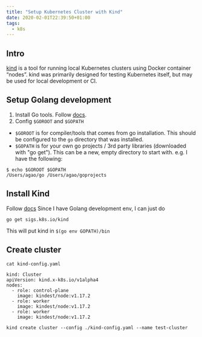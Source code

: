 ```yaml
---
title: "Setup Kubernetes Cluster with Kind"
date: 2020-02-01T22:39:50+01:00
tags:
  - k8s
---
```


## Intro
[kind](https://kind.sigs.k8s.io/) is a tool for running local Kubernetes clusters using Docker container “nodes”.
kind was primarily designed for testing Kubernetes itself, but may be used for local development or CI.

## Setup Golang development

1. Install Go tools. Follow [docs](https://golang.org/doc/install#install).
2. Config `$GOROOT` and `$GOPATH`

- `$GOROOT` is for compiler/tools that comes from go installation. This should be configured to the `go` directory that was installed.
- `$GOPATH` is for your own go projects / 3rd party libraries (downloaded with "go get"). This can be a new, empty directory to start with.
  e.g. I have the following:

```
$ echo $GOROOT $GOPATH
/Users/agao/go /Users/agao/goprojects
```

## Install Kind
Follow [docs](https://kind.sigs.k8s.io/docs/user/quick-start/#installation)
Since I have Golang development env, I can just do

```
go get sigs.k8s.io/kind
```
This will put kind in `$(go env GOPATH)/bin`

## Create cluster

```
cat kind-config.yaml

kind: Cluster
apiVersion: kind.x-k8s.io/v1alpha4
nodes:
  - role: control-plane
    image: kindest/node:v1.17.2
  - role: worker
    image: kindest/node:v1.17.2
  - role: worker
    image: kindest/node:v1.17.2
```

```
kind create cluster --config ./kind-config.yaml --name test-cluster
```

